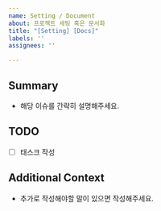 ```yaml
---
name: Setting / Document
about: 프로젝트 세팅 혹은 문서화
title: "[Setting] [Docs]"
labels: ''
assignees: ''

---
```


## Summary
- 해당 이슈를 간략히 설명해주세요.

## TODO
- [ ] 태스크 작성

## Additional Context
- 추가로 작성해야할 말이 있으면 작성해주세요.

